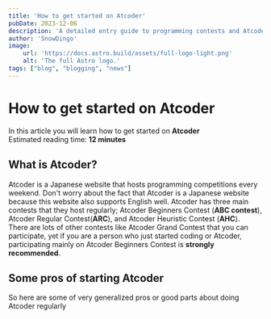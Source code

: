 ```yaml
---
title: 'How to get started on Atcoder'
pubDate: 2023-12-06
description: 'A detailed entry guide to programming contests and Atcoder'
author: 'SnowDingo'
image:
    url: 'https://docs.astro.build/assets/full-logo-light.png'
    alt: 'The full Astro logo.'
tags: ["blog", "blogging", "news"]
---
```

# How to get started on Atcoder  
In this article you will learn how to get started on **Atcoder**  
Estimated reading time: **12 minutes**  
 
## What is Atcoder?  
Atcoder is a Japanese website that hosts programming competitions every weekend. Don't worry about the fact that Atcoder is a Japanese website because this website also supports English well. Atcoder has three main contests that they host regularly; Atcoder Beginners Contest (**ABC contest**), Atcoder Regular Contest(**ARC**), and Atcoder Heuristic Contest (**AHC**).  
There are lots of other contests like Atcoder Grand Contest that you can participate, yet if you are a person who just started coding or Atcoder, participating mainly on Atcoder Beginners Contest is **strongly recommended**.
## Some pros of starting Atcoder
So here are some of very generalized pros or good parts about doing Atcoder regularly